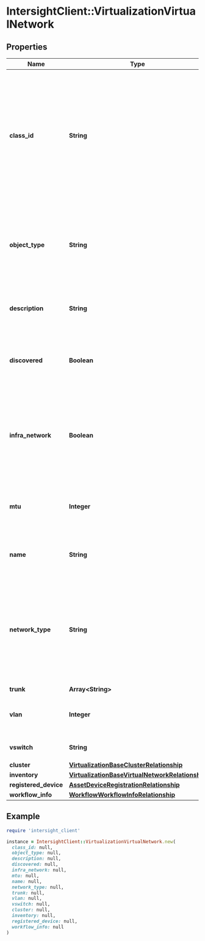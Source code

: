 # IntersightClient::VirtualizationVirtualNetwork

## Properties

| Name | Type | Description | Notes |
| ---- | ---- | ----------- | ----- |
| **class_id** | **String** | The fully-qualified name of the instantiated, concrete type. This property is used as a discriminator to identify the type of the payload when marshaling and unmarshaling data. | [default to &#39;virtualization.VirtualNetwork&#39;] |
| **object_type** | **String** | The fully-qualified name of the instantiated, concrete type. The value should be the same as the &#39;ClassId&#39; property. | [default to &#39;virtualization.VirtualNetwork&#39;] |
| **description** | **String** | Human readable description about this network. | [optional] |
| **discovered** | **Boolean** | Flag to indicate whether the configuration is created from inventory object. | [optional][readonly] |
| **infra_network** | **Boolean** | A flag to distinguish if a network belongs to an infrastructure network or a user defined network that guest workloads can use. | [optional] |
| **mtu** | **Integer** | Maximum transmissible unit of data in bytes that can be sent across the network. | [optional] |
| **name** | **String** | Name of the virtual network. Name must be unique. | [optional] |
| **network_type** | **String** | Type of network layer, either L2 or L3. * &#x60;unknown&#x60; - This network is of an unknown network type. * &#x60;L2&#x60; - A Layer 2 switching network type. | [optional][default to &#39;unknown&#39;] |
| **trunk** | **Array&lt;String&gt;** |  | [optional] |
| **vlan** | **Integer** | A VLAN id set on the network attachment point. | [optional] |
| **vswitch** | **String** | Name of the virtual switch. | [optional] |
| **cluster** | [**VirtualizationBaseClusterRelationship**](VirtualizationBaseClusterRelationship.md) |  | [optional] |
| **inventory** | [**VirtualizationBaseVirtualNetworkRelationship**](VirtualizationBaseVirtualNetworkRelationship.md) |  | [optional] |
| **registered_device** | [**AssetDeviceRegistrationRelationship**](AssetDeviceRegistrationRelationship.md) |  | [optional] |
| **workflow_info** | [**WorkflowWorkflowInfoRelationship**](WorkflowWorkflowInfoRelationship.md) |  | [optional] |

## Example

```ruby
require 'intersight_client'

instance = IntersightClient::VirtualizationVirtualNetwork.new(
  class_id: null,
  object_type: null,
  description: null,
  discovered: null,
  infra_network: null,
  mtu: null,
  name: null,
  network_type: null,
  trunk: null,
  vlan: null,
  vswitch: null,
  cluster: null,
  inventory: null,
  registered_device: null,
  workflow_info: null
)
```

